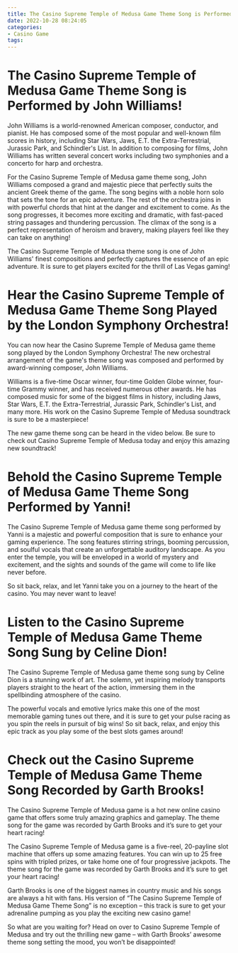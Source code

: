```yaml
---
title: The Casino Supreme Temple of Medusa Game Theme Song is Performed by John Williams!
date: 2022-10-28 08:24:05
categories:
- Casino Game
tags:
---
```



#  The Casino Supreme Temple of Medusa Game Theme Song is Performed by John Williams!



John Williams is a world-renowned American composer, conductor, and pianist. He has composed some of the most popular and well-known film scores in history, including Star Wars, Jaws, E.T. the Extra-Terrestrial, Jurassic Park, and Schindler's List. In addition to composing for films, John Williams has written several concert works including two symphonies and a concerto for harp and orchestra.

For the Casino Supreme Temple of Medusa game theme song, John Williams composed a grand and majestic piece that perfectly suits the ancient Greek theme of the game. The song begins with a noble horn solo that sets the tone for an epic adventure. The rest of the orchestra joins in with powerful chords that hint at the danger and excitement to come. As the song progresses, it becomes more exciting and dramatic, with fast-paced string passages and thundering percussion. The climax of the song is a perfect representation of heroism and bravery, making players feel like they can take on anything!

The Casino Supreme Temple of Medusa theme song is one of John Williams' finest compositions and perfectly captures the essence of an epic adventure. It is sure to get players excited for the thrill of Las Vegas gaming!

#  Hear the Casino Supreme Temple of Medusa Game Theme Song Played by the London Symphony Orchestra!

You can now hear the Casino Supreme Temple of Medusa game theme song played by the London Symphony Orchestra! The new orchestral arrangement of the game's theme song was composed and performed by award-winning composer, John Williams.

Williams is a five-time Oscar winner, four-time Golden Globe winner, four-time Grammy winner, and has received numerous other awards. He has composed music for some of the biggest films in history, including Jaws, Star Wars, E.T. the Extra-Terrestrial, Jurassic Park, Schindler's List, and many more. His work on the Casino Supreme Temple of Medusa soundtrack is sure to be a masterpiece!

The new game theme song can be heard in the video below. Be sure to check out Casino Supreme Temple of Medusa today and enjoy this amazing new soundtrack!

#  Behold the Casino Supreme Temple of Medusa Game Theme Song Performed by Yanni!

The Casino Supreme Temple of Medusa game theme song performed by Yanni is a majestic and powerful composition that is sure to enhance your gaming experience. The song features stirring strings, booming percussion, and soulful vocals that create an unforgettable auditory landscape. As you enter the temple, you will be enveloped in a world of mystery and excitement, and the sights and sounds of the game will come to life like never before.

So sit back, relax, and let Yanni take you on a journey to the heart of the casino. You may never want to leave!

#  Listen to the Casino Supreme Temple of Medusa Game Theme Song Sung by Celine Dion!

The Casino Supreme Temple of Medusa game theme song sung by Celine Dion is a stunning work of art. The solemn, yet inspiring melody transports players straight to the heart of the action, immersing them in the spellbinding atmosphere of the casino.

The powerful vocals and emotive lyrics make this one of the most memorable gaming tunes out there, and it is sure to get your pulse racing as you spin the reels in pursuit of big wins! So sit back, relax, and enjoy this epic track as you play some of the best slots games around!

#  Check out the Casino Supreme Temple of Medusa Game Theme Song Recorded by Garth Brooks!

The Casino Supreme Temple of Medusa game is a hot new online casino game that offers some truly amazing graphics and gameplay. The theme song for the game was recorded by Garth Brooks and it’s sure to get your heart racing!

The Casino Supreme Temple of Medusa game is a five-reel, 20-payline slot machine that offers up some amazing features. You can win up to 25 free spins with tripled prizes, or take home one of four progressive jackpots. The theme song for the game was recorded by Garth Brooks and it’s sure to get your heart racing!

Garth Brooks is one of the biggest names in country music and his songs are always a hit with fans. His version of “The Casino Supreme Temple of Medusa Game Theme Song” is no exception – this track is sure to get your adrenaline pumping as you play the exciting new casino game!

So what are you waiting for? Head on over to Casino Supreme Temple of Medusa and try out the thrilling new game – with Garth Brooks’ awesome theme song setting the mood, you won’t be disappointed!